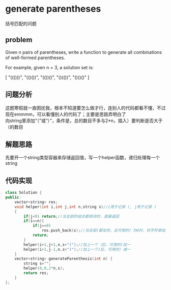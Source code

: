# generate parentheses
括号匹配的问题
## problem
 Given n pairs of parentheses, write a function to generate all combinations of well-formed parentheses.

For example, given n = 3, a solution set is:

[
  "((()))",
  "(()())",
  "(())()",
  "()(())",
  "()()()"
]
## 问题分析
这题寒假就一直困扰我，根本不知道要怎么做才行，连别人的代码都看不懂，不过现在emmmm，可以看懂别人的代码了；主要是思路弄明白了</br>
向string里添加“（”或“）”，条件是，总的数目不多与2*n，插入）要判断是否大于（的数目
## 解题思路
先要开一个string类型容器来存储返回值，写一个helper函数，递归处理每一个string
## 代码实现
```C++
class Solution {
public:
    vector<string> res;
    void helper(int i,int j,int n,string s)//i用于记录 (, j用于记录 )
    {
        if(j<0) return;//当全部的组合都用完时，直接返回
        if(i==n){
            if(j==0)
                res.push_back(s);//当全部(都加完，且可用的）为0时，将字符串加到vector中
            return;
        }
        helper(i+1,j+1,n,s+"(");//加上一个（后，可用的)加一
        helper(i+1,j-1,n,s+")");//加上一个)后，可用的）减一
    }
    vector<string> generateParenthesis(int n) {
        string s="";
        helper(0,0,2*n,s);
        return res;
    }
};
```
